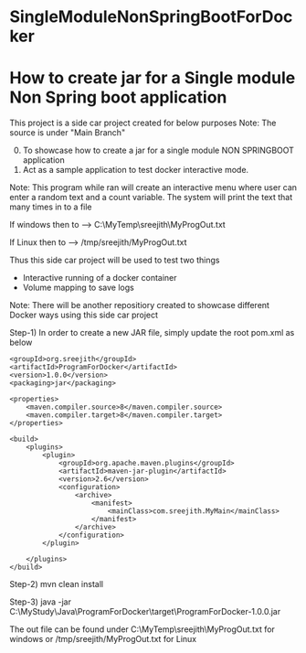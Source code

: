 # SingleModuleNonSpringBootForDocker
How to create jar for a Single module Non Spring boot application
=================================================================
This project is a side car project created for below purposes
Note: The source is under "Main Branch"

0) To showcase how to create a jar for a single module NON SPRINGBOOT application
1) Act as a sample application to test docker interactive mode.

Note: This program while ran will create an interactive menu where user can enter a random text
and a count variable. The system will print the text that many times in to a file

   If windows then to --> C:\MyTemp\sreejith\MyProgOut.txt

   If Linux   then to --> /tmp/sreejith/MyProgOut.txt

Thus this side car project will be used to test two things
 - Interactive running of a docker container
 - Volume mapping to save logs 
 
 
Note: There will be another repositiory created to showcase different Docker ways using this side car project

Step-1) In order to create a new JAR file, simply update the root pom.xml as below


 
    <groupId>org.sreejith</groupId>
    <artifactId>ProgramForDocker</artifactId>
    <version>1.0.0</version>
    <packaging>jar</packaging>

    <properties>
        <maven.compiler.source>8</maven.compiler.source>
        <maven.compiler.target>8</maven.compiler.target>
    </properties>

    <build>
        <plugins>
            <plugin>
                <groupId>org.apache.maven.plugins</groupId>
                <artifactId>maven-jar-plugin</artifactId>
                <version>2.6</version>
                <configuration>
                    <archive>
                        <manifest>
                            <mainClass>com.sreejith.MyMain</mainClass>
                        </manifest>
                    </archive>
                </configuration>
            </plugin>

        </plugins>
    </build>
	
	
	
Step-2) mvn clean install

Step-3) java -jar C:\MyStudy\Java\ProgramForDocker\target\ProgramForDocker-1.0.0.jar

The out file can be found under C:\MyTemp\sreejith\MyProgOut.txt for windows or /tmp/sreejith/MyProgOut.txt for Linux
